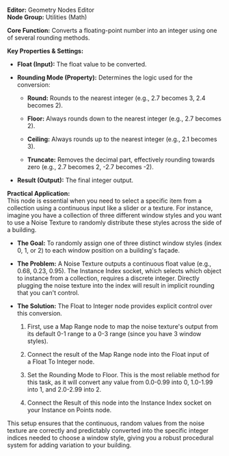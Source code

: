 **Editor:** Geometry Nodes Editor  
**Node Group:** Utilities (Math)

**Core Function:** Converts a floating-point number into an integer using one of several rounding methods.

**Key Properties & Settings:**

- **Float (Input):** The float value to be converted.
    
- **Rounding Mode (Property):** Determines the logic used for the conversion:
    
    - **Round:** Rounds to the nearest integer (e.g., 2.7 becomes 3, 2.4 becomes 2).
        
    - **Floor:** Always rounds down to the nearest integer (e.g., 2.7 becomes 2).
        
    - **Ceiling:** Always rounds up to the nearest integer (e.g., 2.1 becomes 3).
        
    - **Truncate:** Removes the decimal part, effectively rounding towards zero (e.g., 2.7 becomes 2, -2.7 becomes -2).
        
- **Result (Output):** The final integer output.
    

**Practical Application:**  
This node is essential when you need to select a specific item from a collection using a continuous input like a slider or a texture. For instance, imagine you have a collection of three different window styles and you want to use a Noise Texture to randomly distribute these styles across the side of a building.

- **The Goal:** To randomly assign one of three distinct window styles (index 0, 1, or 2) to each window position on a building's façade.
    
- **The Problem:** A Noise Texture outputs a continuous float value (e.g., 0.68, 0.23, 0.95). The Instance Index socket, which selects which object to instance from a collection, requires a discrete integer. Directly plugging the noise texture into the index will result in implicit rounding that you can't control.
    
- **The Solution:** The Float to Integer node provides explicit control over this conversion.
    
    1. First, use a Map Range node to map the noise texture's output from its default 0-1 range to a 0-3 range (since you have 3 window styles).
        
    2. Connect the result of the Map Range node into the Float input of a Float To Integer node.
        
    3. Set the Rounding Mode to Floor. This is the most reliable method for this task, as it will convert any value from 0.0-0.99 into 0, 1.0-1.99 into 1, and 2.0-2.99 into 2.
        
    4. Connect the Result of this node into the Instance Index socket on your Instance on Points node.
        

This setup ensures that the continuous, random values from the noise texture are correctly and predictably converted into the specific integer indices needed to choose a window style, giving you a robust procedural system for adding variation to your building.